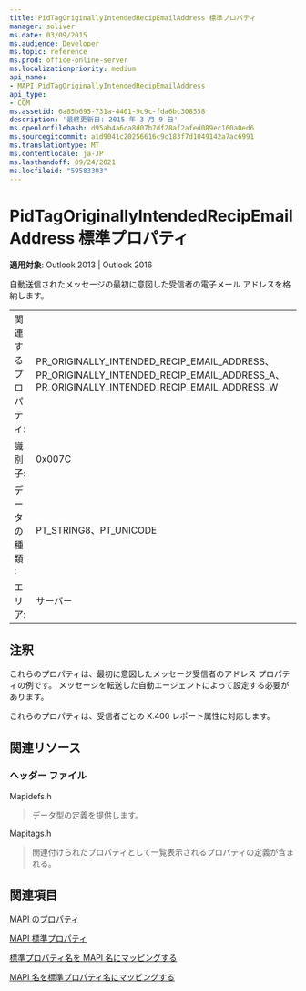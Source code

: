 ```yaml
---
title: PidTagOriginallyIntendedRecipEmailAddress 標準プロパティ
manager: soliver
ms.date: 03/09/2015
ms.audience: Developer
ms.topic: reference
ms.prod: office-online-server
ms.localizationpriority: medium
api_name:
- MAPI.PidTagOriginallyIntendedRecipEmailAddress
api_type:
- COM
ms.assetid: 6a85b695-731a-4401-9c9c-fda6bc308558
description: '最終更新日: 2015 年 3 月 9 日'
ms.openlocfilehash: d95ab4a6ca8d07b7df28af2afed089ec160a0ed6
ms.sourcegitcommit: a1d9041c20256616c9c183f7d1049142a7ac6991
ms.translationtype: MT
ms.contentlocale: ja-JP
ms.lasthandoff: 09/24/2021
ms.locfileid: "59583303"
---
```

# <a name="pidtagoriginallyintendedrecipemailaddress-canonical-property"></a>PidTagOriginallyIntendedRecipEmailAddress 標準プロパティ

  
  
**適用対象**: Outlook 2013 | Outlook 2016 
  
自動送信されたメッセージの最初に意図した受信者の電子メール アドレスを格納します。
  
|||
|:-----|:-----|
|関連するプロパティ:  <br/> |PR_ORIGINALLY_INTENDED_RECIP_EMAIL_ADDRESS、PR_ORIGINALLY_INTENDED_RECIP_EMAIL_ADDRESS_A、PR_ORIGINALLY_INTENDED_RECIP_EMAIL_ADDRESS_W  <br/> |
|識別子:  <br/> |0x007C  <br/> |
|データの種類 :   <br/> |PT_STRING8、PT_UNICODE  <br/> |
|エリア:  <br/> |サーバー  <br/> |
   
## <a name="remarks"></a>注釈

これらのプロパティは、最初に意図したメッセージ受信者のアドレス プロパティの例です。 メッセージを転送した自動エージェントによって設定する必要があります。
  
これらのプロパティは、受信者ごとの X.400 レポート属性に対応します。
  
## <a name="related-resources"></a>関連リソース

### <a name="header-files"></a>ヘッダー ファイル

Mapidefs.h
  
> データ型の定義を提供します。
    
Mapitags.h
  
> 関連付けられたプロパティとして一覧表示されるプロパティの定義が含まれる。
    
## <a name="see-also"></a>関連項目



[MAPI のプロパティ](mapi-properties.md)
  
[MAPI 標準プロパティ](mapi-canonical-properties.md)
  
[標準プロパティ名を MAPI 名にマッピングする](mapping-canonical-property-names-to-mapi-names.md)
  
[MAPI 名を標準プロパティ名にマッピングする](mapping-mapi-names-to-canonical-property-names.md)

